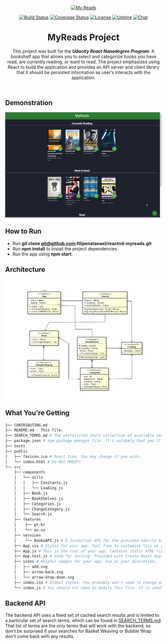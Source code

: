 <p align="center"><a href="https://vuejs.org" target="_blank" rel="noopener noreferrer"><img width="100" src="https://image.flaticon.com/icons/png/512/201/201614.png" alt="My Reads"></a></p>

<p align="center">
  <a href="https://travis-ci.org/filipenatanael/reactnd-myreads"><img src="https://travis-ci.org/filipenatanael/reactnd-myreads.svg?branch=master" alt="Build Status"></a>
  <a href="###"><img src="https://img.shields.io/codecov/c/github/vuejs/vue/dev.svg" alt="Coverage Status"></a>
  <a href="https://github.com/filipenatanael/reactnd-myreads"><img src="https://img.shields.io/npm/l/vue.svg" alt="License"></a>
  <a href="https://my-reads-udacity-nanodegree.herokuapp.com"><img src="https://img.shields.io/uptimerobot/ratio/m778918918-3e92c097147760ee39d02d36.svg" alt="Uptime"></a>
  <a href="https://discordapp.com/invite/reactiflux"><img src="https://img.shields.io/badge/chat-on%20discord-7289da.svg" alt="Chat"></a>
</p>



<h1 align="center">MyReads Project</h1>

<p align="center">
This project was built for the <b><i>Udacity React Nanodegree Program</i></b>. A bookshelf app that allows you to select and categorize books you have read, are currently reading, or want to read. The project emphasizes using React to build the application and provides an API server and client library that it should be persisted information as user’s interacts with the application.
  </p>
<br>

## Demonstration

![](https://raw.githubusercontent.com/filipenatanael/images-in-readme/master/MyReads/MyReads.gif)

## How to Run
- Run **git clone git@github.com:filipenatanael/reactnd-myreads.git**
- Run **npm install** to install the project dependencies.
- Run the app using **npm start**.

## Architecture
![](https://github.com/filipenatanael/images-in-readme/blob/master/MyReads/diagram.PNG)

## What You're Getting

```bash
├── CONTRIBUTING.md
├── README.md - This file.
├── SEARCH_TERMS.md # The whitelisted short collection of available search terms for you to use with your app.
├── package.json # npm package manager file. It's unlikely that you'll need to modify this.
├── tests
├── public
│   ├── favicon.ico # React Icon, You may change if you wish.
│   └── index.html # DO NOT MODIFY
└── src
    ├── components
    │   └── utils
    │   │   ├── Constants.js
    │   │   └── Loading.js
    │   ├── Book.js
    │   ├── BookShelves.js
    │   ├── Categories.js
    │   ├── ChangeCategory.js
    │   └── Search.js
    ├── features
    │    ├── pt-br
    │    └── en-us
    ├── services
    │    └── BooksAPI.js # A JavaScript API for the provided Udacity backend. Instructions for the methods are below.
    ├── App.css # Styles for your app. Feel free to customize this as you desire.
    ├── App.js # This is the root of your app. Contains static HTML right now.
    ├── App.test.js # Used for testing. Provided with Create React App. Testing is encouraged, but not required.
    ├── icons # Helpful images for your app. Use at your discretion.
    │   ├── add.svg
    │   ├── arrow-back.svg
    │   └── arrow-drop-down.svg
    ├── index.css # Global styles. You probably won't need to change anything here.
    └── index.js # You should not need to modify this file. It is used for DOM rendering only.


```

## Backend API

The backend API uses a fixed set of cached search results and is limited to a particular set of search terms, which can be found in [SEARCH_TERMS.md](SEARCH_TERMS.md). That list of terms are the only terms that will work with the backend, so don't be surprised if your searches for Basket Weaving or Bubble Wrap don't come back with any results.
